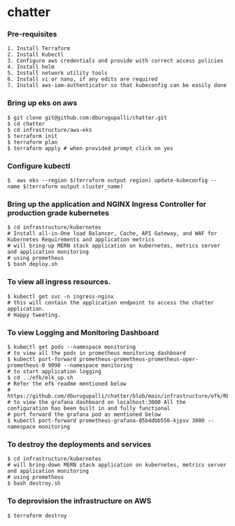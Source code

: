 # chatter

### Pre-requisites

```
1. Install Terraform 
2. Install Kubectl 
3. Configure aws credentials and provide with correct access policies
4. Install helm
5. Install network utility tools 
6. Install vi or nano, if any edits are required
7. Install aws-iam-authenticator so that kubeconfig can be easily done
```


### Bring up eks on aws
```
$ git clone git@github.com:dburugupalli/chatter.git
$ cd chatter
$ cd infrastructure/aws-eks
$ terraform init
$ terraform plan
$ terraform apply # when provided prompt click on yes
```

### Configure kubectl 

```
$  aws eks --region $(terraform output region) update-kubeconfig --name $(terraform output cluster_name)
```

### Bring up the application and  NGINX Ingress Controller for production grade kubernetes
```
$ cd infrastructure/kubernetes 
# Install all-in-One load Balancer, Cache, API Gateway, and WAF for Kubernetes Requirements and application metrics
# will bring-up MERN stack application on kubernetes, metrics server and application monitoring 
# using prometheus
$ bash deploy.sh
```

### To view all ingress resources.
```
$ kubectl get svc -n ingress-nginx
# this will contain the application endpoint to access the chatter application. 
# Happy tweeting.
```

### To view Logging and Monitoring Dashboard
```
$ kubectl get pods --namespace monitoring 
# to view all the pods in prometheus monitoring dashboard
$ kubectl port-forward prometheus-prometheus-prometheus-oper-prometheus-0 9090 --namespace monitoring
# to start application logging 
$ cd ../efk/elk_up.sh
# Refer the efk readme mentioned below
# https://github.com/dburugupalli/chatter/blob/main/infrastructure/efk/README.md
# to view the grafana dashboard on localhost:3000 All the configuration has been built in and fully functional
# port forward the grafana pod as mentioned below
$ kubectl port-forward prometheus-grafana-85b4dbb556-kjpsv 3000 --namespace monitoring

```
### To destroy the deployments and services
```
$ cd infrastructure/kubernetes
# will bring-down MERN stack application on kubernetes, metrics server and application monitoring 
# using prometheus
$ bash destroy.sh
```

### To deprovision the infrastructure on AWS 
```
$ terraform destroy
```
